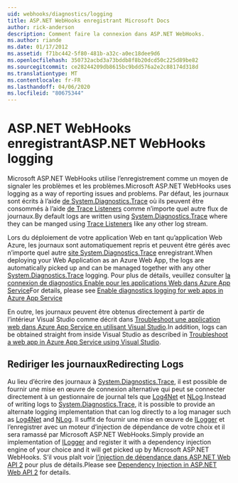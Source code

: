 ```yaml
---
uid: webhooks/diagnostics/logging
title: ASP.NET WebHooks enregistrant Microsoft Docs
author: rick-anderson
description: Comment faire la connexion dans ASP.NET WebHooks.
ms.author: riande
ms.date: 01/17/2012
ms.assetid: f71bc442-5f80-481b-a32c-a0ec18dee9d6
ms.openlocfilehash: 350732acbd3a73bddb8f8b20dcd50c225d89be82
ms.sourcegitcommit: ce28244209db8615bc9bdd576a2e2c88174d318d
ms.translationtype: MT
ms.contentlocale: fr-FR
ms.lasthandoff: 04/06/2020
ms.locfileid: "80675344"
---
```

# <a name="aspnet-webhooks-logging"></a><span data-ttu-id="69e25-103">ASP.NET WebHooks enregistrant</span><span class="sxs-lookup"><span data-stu-id="69e25-103">ASP.NET WebHooks logging</span></span>

<span data-ttu-id="69e25-104">Microsoft ASP.NET WebHooks utilise l’enregistrement comme un moyen de signaler les problèmes et les problèmes.</span><span class="sxs-lookup"><span data-stu-id="69e25-104">Microsoft ASP.NET WebHooks uses logging as a way of reporting issues and problems.</span></span> <span data-ttu-id="69e25-105">Par défaut, les journaux sont écrits à l’aide [de System.Diagnostics.Trace](https://msdn.microsoft.com/library/system.diagnostics.trace) où ils peuvent être consommés à l’aide [de Trace Listeners](https://msdn.microsoft.com/library/system.diagnostics.tracelistener.aspx) comme n’importe quel autre flux de journaux.</span><span class="sxs-lookup"><span data-stu-id="69e25-105">By default logs are written using [System.Diagnostics.Trace](https://msdn.microsoft.com/library/system.diagnostics.trace) where they can be manged using [Trace Listeners](https://msdn.microsoft.com/library/system.diagnostics.tracelistener.aspx) like any other log stream.</span></span>

<span data-ttu-id="69e25-106">Lors du déploiement de votre application Web en tant qu’application Web Azure, les journaux sont automatiquement repris et peuvent être gérés avec n’importe quel autre [site System.Diagnostics.Trace](https://msdn.microsoft.com/library/system.diagnostics.trace) enregistrant.</span><span class="sxs-lookup"><span data-stu-id="69e25-106">When deploying your Web Application as an Azure Web App, the logs are automatically picked up and can be managed together with any other [System.Diagnostics.Trace](https://msdn.microsoft.com/library/system.diagnostics.trace) logging.</span></span> <span data-ttu-id="69e25-107">Pour plus de détails, veuillez consulter [la connexion de diagnostics Enable pour les applications Web dans Azure App Service](https://azure.microsoft.com/documentation/articles/web-sites-enable-diagnostic-log/)</span><span class="sxs-lookup"><span data-stu-id="69e25-107">For details, please see [Enable diagnostics logging for web apps in Azure App Service](https://azure.microsoft.com/documentation/articles/web-sites-enable-diagnostic-log/)</span></span>

<span data-ttu-id="69e25-108">En outre, les journaux peuvent être obtenus directement à partir de l’intérieur Visual Studio comme décrit dans [Troubleshoot une application web dans Azure App Service en utilisant Visual Studio](https://azure.microsoft.com/documentation/articles/web-sites-dotnet-troubleshoot-visual-studio/#webserverlogs).</span><span class="sxs-lookup"><span data-stu-id="69e25-108">In addition, logs can be obtained straight from inside Visual Studio as described in [Troubleshoot a web app in Azure App Service using Visual Studio](https://azure.microsoft.com/documentation/articles/web-sites-dotnet-troubleshoot-visual-studio/#webserverlogs).</span></span>

## <a name="redirecting-logs"></a><span data-ttu-id="69e25-109">Rediriger les journaux</span><span class="sxs-lookup"><span data-stu-id="69e25-109">Redirecting Logs</span></span>

<span data-ttu-id="69e25-110">Au lieu d’écrire des journaux à [System.Diagnostics.Trace](https://msdn.microsoft.com/library/system.diagnostics.trace), il est possible de fournir une mise en œuvre de connexion alternative qui peut se connecter directement à un gestionnaire de journal tels que [Log4Net](http://logging.apache.org/log4net/) et [NLog](http://nlog-project.org/).</span><span class="sxs-lookup"><span data-stu-id="69e25-110">Instead of writing logs to [System.Diagnostics.Trace](https://msdn.microsoft.com/library/system.diagnostics.trace), it is possible to provide an alternate logging implementation that can log directly to a log manager such as [Log4Net](http://logging.apache.org/log4net/) and [NLog](http://nlog-project.org/).</span></span> <span data-ttu-id="69e25-111">Il suffit de fournir une mise en œuvre de [ILogger](https://github.com/aspnet/AspNetWebHooks/blob/master/src/Microsoft.AspNet.WebHooks.Common/Diagnostics/ILogger.cs) et l’enregistrer avec un moteur d’injection de dépendance de votre choix et il sera ramassé par Microsoft ASP.NET WebHooks.</span><span class="sxs-lookup"><span data-stu-id="69e25-111">Simply provide an implementation of [ILogger](https://github.com/aspnet/AspNetWebHooks/blob/master/src/Microsoft.AspNet.WebHooks.Common/Diagnostics/ILogger.cs) and register it with a dependency injection engine of your choice and it will get picked up by Microsoft ASP.NET WebHooks.</span></span> <span data-ttu-id="69e25-112">S’il vous plaît voir [l’injection de dépendance dans ASP.NET Web API 2](https://www.asp.net/web-api/overview/advanced/dependency-injection) pour plus de détails.</span><span class="sxs-lookup"><span data-stu-id="69e25-112">Please see [Dependency Injection in ASP.NET Web API 2](https://www.asp.net/web-api/overview/advanced/dependency-injection) for details.</span></span>
